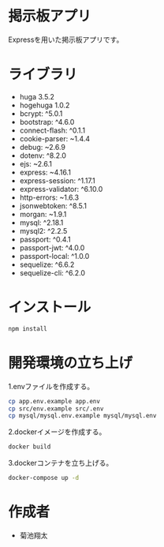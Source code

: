 # 掲示板アプリ
 
Expressを用いた掲示板アプリです。
 
# ライブラリ
 
*  huga 3.5.2
*  hogehuga 1.0.2
*  bcrypt: ^5.0.1
*  bootstrap: ^4.6.0
*  connect-flash: ^0.1.1
*  cookie-parser: ~1.4.4
*  debug: ~2.6.9
*  dotenv: ^8.2.0
*  ejs: ~2.6.1
*  express: ~4.16.1
*  express-session: ^1.17.1
*  express-validator: ^6.10.0
*  http-errors: ~1.6.3
*  jsonwebtoken: ^8.5.1
*  morgan: ~1.9.1
*  mysql: ^2.18.1
*  mysql2: ^2.2.5
*  passport: ^0.4.1
*  passport-jwt: ^4.0.0
*  passport-local: ^1.0.0
*  sequelize: ^6.6.2
*  sequelize-cli: ^6.2.0
 
# インストール

```bash
npm install
```
 
# 開発環境の立ち上げ

1.envファイルを作成する。
```bash
cp app.env.example app.env
cp src/env.example src/.env
cp mysql/mysql.env.example mysql/mysql.env
```
2.dockerイメージを作成する。
```bash
docker build
```
3.dockerコンテナを立ち上げる。
```bash
docker-compose up -d
```
 
 
# 作成者
* 菊池翔太
